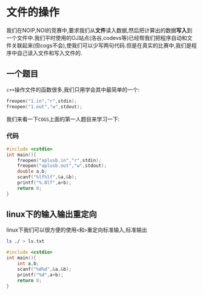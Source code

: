 # 文件的操作

我们在NOIP,NOI的竞赛中,要求我们从**文件**读入数据,然后把计算出的数据**写入**到一个文件中.我们平时使用的OJ站点(洛谷,codevs等)已经帮我们把程序自动和文件关联起来(但cogs不会),使我们可以少写两句代码.但是在真实的比赛中,我们是程序中自己读入文件和写入文件的.

## 一个题目

`c++`操作文件的函数很多,我们只用学会其中最简单的一个:

```c
freopen("1.in","r",stdin);
freopen("1.out","w",stdout);
```


我们来看一下`COGS`上面的第一人题目来学习一下:

### 代码

```c
#include <cstdio>
int main(){
	freopen("aplusb.in","r",stdin);
	freopen("aplusb.out","w",stdout);
	double a,b;
	scanf("%lf%lf",&a,&b);
	printf("%.0lf",a+b);
	return 0;
}
```

## linux下的输入输出重定向

linux下我们可以很方便的使用`<`和`>`重定向标准输入,标准输出

```bash
ls ./ > ls.txt
```

```c
#include <cstdio>
int main(){
    int a,b;
    scanf("%d%d",&a,&b);
    printf("%d",a+b);
    return 0;
}
```
